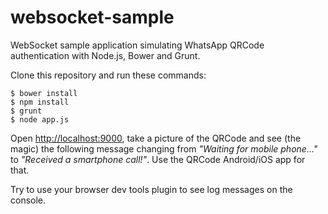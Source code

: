 # websocket-sample
WebSocket sample application simulating WhatsApp QRCode authentication with Node.js, Bower and Grunt.

Clone this repository and run these commands:

```
$ bower install
$ npm install
$ grunt
$ node app.js
```

Open [http://localhost:9000](http://localhost:9000), take a picture of the QRCode and see (the magic) the following message changing from *"Waiting for mobile phone..."* to *"Received a smartphone call!"*. Use the QRCode Android/iOS app for that.

Try to use your browser dev tools plugin to see log messages on the console.
